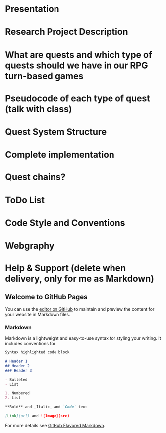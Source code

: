 # Presentation

# Research Project Description

# What are quests and which type of quests should we have in our RPG turn-based games

# Pseudocode of each type of quest (talk with class)

# Quest System Structure

# Complete implementation

# Quest chains?

# ToDo List

# Code Style and Conventions

# Webgraphy

# Help & Support (delete when delivery, only for me as Markdown)
## Welcome to GitHub Pages

You can use the [editor on GitHub](https://github.com/Montuuh/ResearchProject-QuestManager/edit/gh-pages/index.md) to maintain and preview the content for your website in Markdown files.

### Markdown

Markdown is a lightweight and easy-to-use syntax for styling your writing. It includes conventions for

```markdown
Syntax highlighted code block

# Header 1
## Header 2
### Header 3

- Bulleted
- List

1. Numbered
2. List

**Bold** and _Italic_ and `Code` text

[Link](url) and ![Image](src)
```

For more details see [GitHub Flavored Markdown](https://guides.github.com/features/mastering-markdown/).

